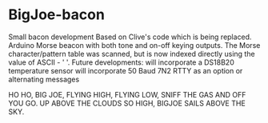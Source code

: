 BigJoe-bacon
============

Small bacon development
Based on Clive's code which is being replaced.
Arduino Morse beacon with both tone and on-off keying outputs.
The Morse character/pattern table was scanned, but is now indexed directly using the value of ASCII - ' '.
Future developments:
  will incorporate a DS18B20 temperature sensor
  will incorporate 50 Baud 7N2 RTTY as an option or alternating messages
  

HO HO, BIG JOE,
FLYING HIGH, FLYING LOW,
SNIFF THE GAS AND OFF YOU GO.
UP ABOVE THE CLOUDS SO HIGH,
BIGJOE SAILS ABOVE THE SKY.
